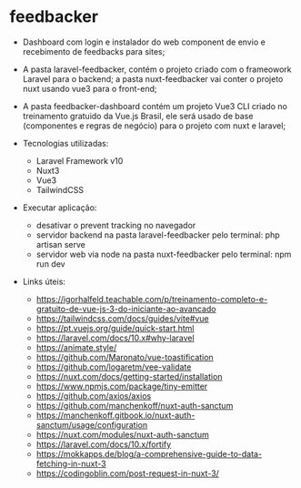 # feedbacker

- Dashboard com login e instalador do web component de envio e recebimento de feedbacks para sites;

- A pasta laravel-feedbacker, contém o projeto criado com o frameowork Laravel para o backend; a pasta nuxt-feedbacker vai conter o projeto nuxt usando vue3 para o front-end;

- A pasta feedbacker-dashboard contém um projeto Vue3 CLI criado no treinamento gratuido da Vue.js Brasil, ele será usado de base (componentes e regras de negócio) para o projeto com nuxt e laravel;

* Tecnologias utilizadas:
	- Laravel Framework v10
	- Nuxt3
	- Vue3
	- TailwindCSS

* Executar aplicação:
	- desativar o prevent tracking no navegador
	- servidor backend na pasta laravel-feedbacker pelo terminal: php artisan serve
	- servidor web via node na pasta nuxt-feedbacker pelo terminal: npm run dev


* Links úteis:
	- https://igorhalfeld.teachable.com/p/treinamento-completo-e-gratuito-de-vue-js-3-do-iniciante-ao-avancado
	- https://tailwindcss.com/docs/guides/vite#vue
	- https://pt.vuejs.org/guide/quick-start.html
	- https://laravel.com/docs/10.x#why-laravel
	- https://animate.style/
	- https://github.com/Maronato/vue-toastification
	- https://github.com/logaretm/vee-validate
	- https://nuxt.com/docs/getting-started/installation
	- https://www.npmjs.com/package/tiny-emitter
	- https://github.com/axios/axios
	- https://github.com/manchenkoff/nuxt-auth-sanctum
	- https://manchenkoff.gitbook.io/nuxt-auth-sanctum/usage/configuration
	- https://nuxt.com/modules/nuxt-auth-sanctum
	- https://laravel.com/docs/10.x/fortify
	- https://mokkapps.de/blog/a-comprehensive-guide-to-data-fetching-in-nuxt-3
	- https://codingoblin.com/post-request-in-nuxt-3/


